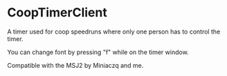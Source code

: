 # CoopTimerClient
A timer used for coop speedruns where only one person has to control the timer.

You can change font by pressing "f" while on the timer window.

Compatible with the MSJ2 by Miniaczq and me.
